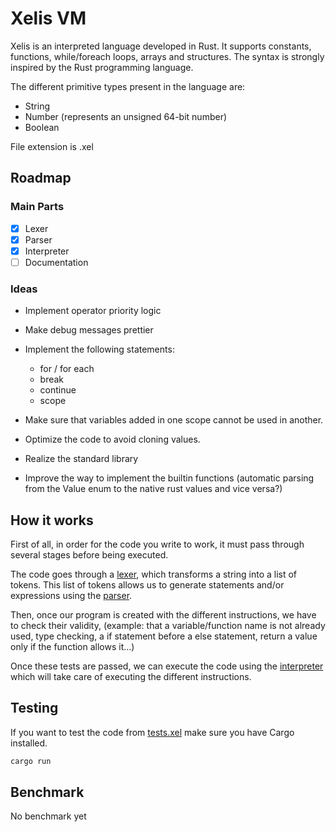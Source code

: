 # Xelis VM

Xelis is an interpreted language developed in Rust. It supports constants, functions, while/foreach loops, arrays and structures. The syntax is strongly inspired by the Rust programming language.

The different primitive types present in the language are:
- String
- Number (represents an unsigned 64-bit number)
- Boolean

File extension is .xel

## Roadmap

### Main Parts
 - [x] Lexer
 - [x] Parser
 - [x] Interpreter 
 - [ ] Documentation

### Ideas 
- Implement operator priority logic
- Make debug messages prettier
- Implement the following statements:
  - for / for each
  - break
  - continue
  - scope

- Make sure that variables added in one scope cannot be used in another.
- Optimize the code to avoid cloning values.
- Realize the standard library
- Improve the way to implement the builtin functions (automatic parsing from the Value enum to the native rust values and vice versa?)

## How it works

First of all, in order for the code you write to work, it must pass through several stages before being executed.

The code goes through a [lexer](https://github.com/Slixe/xelis-vm/blob/master/src/vm/lexer.rs), which transforms a string into a list of tokens. This list of tokens allows us to generate statements and/or expressions using the [parser](https://github.com/Slixe/xelis-vm/blob/master/src/vm/parser.rs).

Then, once our program is created with the different instructions, we have to check their validity, (example: that a variable/function name is not already used, type checking, a if statement before a else statement, return a value only if the function allows it...)

Once these tests are passed, we can execute the code using the [interpreter](https://github.com/Slixe/xelis-vm/blob/master/src/vm/interpreter.rs) which will take care of executing the different instructions.


## Testing

If you want to test the code from [tests.xel](https://github.com/Slixe/xelis-vm/blob/master/tests.xel) make sure you have Cargo installed.
```bash
cargo run
```

## Benchmark

No benchmark yet